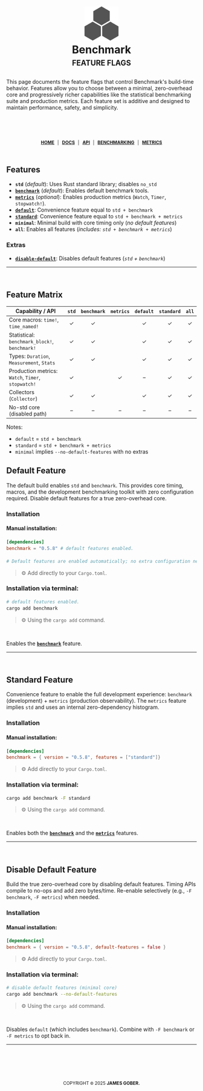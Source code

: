 <h1 align="center">
    <img width="90px" height="auto" src="https://raw.githubusercontent.com/jamesgober/jamesgober/main/media/icons/hexagon-3.svg" alt="Triple Hexagon">
    <br>
    <b>Benchmark</b>
    <br>
    <sub>
        <sup>FEATURE FLAGS</sup>
    </sub>
    <br>
</h1>

<p>
    This page documents the feature flags that control Benchmark's build-time behavior. Features allow you to choose between a minimal, zero-overhead core and progressively richer capabilities like the statistical benchmarking suite and production metrics.
    Each feature set is additive and designed to maintain performance, safety, and simplicity.
</p>

<br><br>

<div align="center">
    <h2></h2>
    <sup>
    <a href="../../README.md" title="Project Home"><b>HOME</b></a>
    <span>&nbsp;│&nbsp;</span>
    <a href="../README.md" title="Project Documentation"><b>DOCS</b></a>
    <span>&nbsp;│&nbsp;</span>
    <a href="../API.md" title="API Reference"><b>API</b></a>
    <span>&nbsp;│&nbsp;</span>
    <a href="../BENCHMARK.md" title="Benchmark Suite"><b>BENCHMARKING</b></a>
    <span>&nbsp;│&nbsp;</span>
    <a href="../METRICS.md" title="Performance Metrics"><b>METRICS</b></a>
    </sup>
</div>

<br>

## Features
- **`std`** (*default*): Uses Rust standard library; disables `no_std`
- [**`benchmark`**](./BENCHMARK.md) (*default*): Enables default benchmark tools.
- [**`metrics`**](./METRICS.md) (*optional*): Enables production metrics (`Watch`, `Timer`, `stopwatch!`).
- [**`default`**](#default-feature): Convenience feature equal to `std + benchmark`
- [**`standard`**](#standard-feature): Convenience feature equal to `std + benchmark + metrics`
- **`minimal`**: Minimal build with core timing only (*no default features*)
- **`all`**: Enables all features (*includes: `std + benchmark + metrics`*)

### Extras
- [**`disable-default`**](#disable-default-feature): Disables default features (*`std` + `benchmark`*)

<hr>
<br>

## Feature Matrix

| Capability / API                  | `std` | `benchmark` | `metrics` | `default` | `standard` | `all` |
|-----------------------------------|:-----:|:-----------:|:---------:|:---------:|:----------:|:-----:|
| Core macros: `time!`, `time_named!` |  ✓   |      ✓      |           |     ✓     |     ✓      |   ✓   |
| Statistical: `benchmark_block!`, `benchmark!` |  ✓ | ✓ |           | ✓ | ✓ | ✓ |
| Types: `Duration`, `Measurement`, `Stats` | ✓ | ✓ |           | ✓ | ✓ | ✓ |
| Production metrics: `Watch`, `Timer`, `stopwatch!` | ✓ |           |    ✓    |     –     |     ✓      |   ✓   |
| Collectors (`Collector`)          |  ✓   |      ✓      |           |     ✓     |     ✓      |   ✓   |
| No-std core (disabled path)       |  –    |      –      |    –      |     –     |     –      |   –   |

Notes:
- `default` = `std + benchmark`
- `standard` = `std + benchmark + metrics`
- `minimal` implies `--no-default-features` with no extras


<!-- DEFAULT FEATURE
############################################# -->
<h2 id="default-feature">Default Feature</h2>
<p>
    The default build enables <code>std</code> and <code>benchmark</code>. This provides core timing, macros, and the development benchmarking toolkit with zero configuration required.
    Disable default features for a true zero-overhead core.
    
</p>

### Installation
#### Manual installation:
```toml
[dependencies]
benchmark = "0.5.8" # default features enabled.

# Default features are enabled automatically; no extra configuration needed.
```
> ⚙️ Add directly to your `Cargo.toml`.


### Installation via terminal:
```bash
# default features enabled.
cargo add benchmark
```
> ⚙️ Using the `cargo add` command.

<br>

Enables the [**`benchmark`**](./BENCHMARK.md) feature.


<hr>
<br>

<!-- STANDARD FEATURE
############################################# -->
<h2 id="standard-feature">Standard Feature</h2>
<p>
    Convenience feature to enable the full development experience: <code>benchmark</code> (development) + <code>metrics</code> (production observability).
    The <code>metrics</code> feature implies <code>std</code> and uses an internal zero-dependency histogram.
</p>

### Installation
#### Manual installation:
```toml
[dependencies]
benchmark = { version = "0.5.8", features = ["standard"]}
```
> ⚙️ Add directly to your `Cargo.toml`.


### Installation via terminal:
```bash
cargo add benchmark -F standard
```
> ⚙️ Using the `cargo add` command.

<br>

Enables both the [**`benchmark`**](./BENCHMARK.md) and the [**`metrics`**](./METRICS.md) features.


<hr>
<br>

<!-- DISABLE DEFAULT FEATURE
############################################# -->
<h2 id="disable-default-feature">Disable Default Feature</h2>
<p>
    Build the true zero-overhead core by disabling default features. Timing APIs compile to no-ops and add zero bytes/time.
    Re-enable selectively (e.g., <code>-F benchmark</code>, <code>-F metrics</code>) when needed.
</p>

### Installation
#### Manual installation:
```toml
[dependencies]
benchmark = { version = "0.5.8", default-features = false }
```
> ⚙️ Add directly to your `Cargo.toml`.


### Installation via terminal:
```bash
# disable default features (minimal core)
cargo add benchmark --no-default-features
```
> ⚙️ Using the `cargo add` command.

<br>

Disables <code>default</code> (which includes <code>benchmark</code>). Combine with <code>-F benchmark</code> or <code>-F metrics</code> to opt back in.


<hr>
<br>


<!-- NONE FEATURE: Removed. Use --no-default-features instead. -->


<br>

<!--
:: COPYRIGHT
============================================================================ -->
<div align="center">
  <br>
  <h2></h2>
  <sup>COPYRIGHT <small>&copy;</small> 2025 <strong>JAMES GOBER.</strong></sup>
</div>
